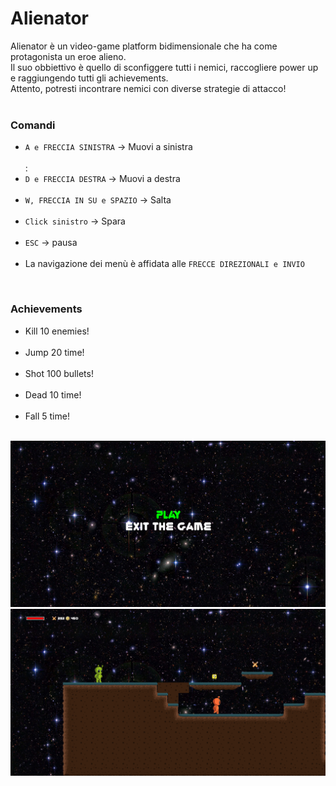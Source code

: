 # Alienator
Alienator è un video-game platform bidimensionale che ha come protagonista un eroe alieno.<br>
Il suo obbiettivo è quello di sconfiggere tutti i nemici, raccogliere power up e raggiungendo tutti gli achievements.<br>
Attento, potresti incontrare nemici con diverse strategie di attacco!<br>
<br>

### Comandi
- `A e FRECCIA SINISTRA` -> Muovi a sinistra<br><br> :
- `D e FRECCIA DESTRA` -> Muovi a destra<br><br>
- `W, FRECCIA IN SU e SPAZIO` -> Salta<br><br>
- `Click sinistro` -> Spara<br><br>
- `ESC` -> pausa<br><br>
- La navigazione dei menù è affidata alle `FRECCE DIREZIONALI e INVIO`
<br>

### Achievements
- Kill 10 enemies! <br><br>
- Jump 20 time! <br><br>
- Shot 100 bullets! <br><br>
- Dead 10 time! <br><br>
- Fall 5 time! <br><br>



![Menu](Assets/Images/Menu.png)
![Game](Assets/Images/Game.png)
